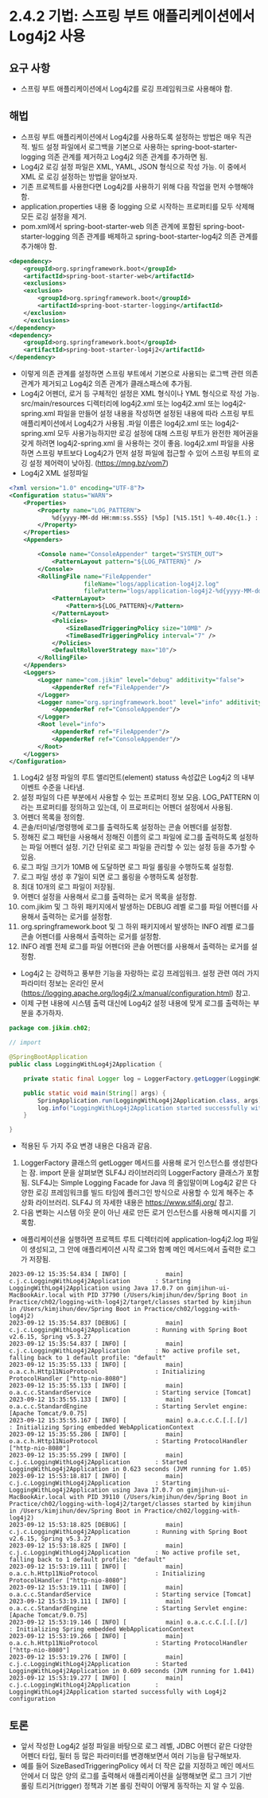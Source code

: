 # 2.4.2 기법: 스프링 부트 애플리케이션에서 Log4j2 사용
## 요구 사항
- 스프링 부트 애플리케이션에서 Log4j2를 로깅 프레임워크로 사용해야 함.

## 해법
- 스프링 부트 애플리케이션에서 Log4j2를 사용하도록 설정하는 방법은 매우 직관적. 빌드 설정 파일에서 로그백을 기본으로 사용하는 spring-boot-starter-logging 의존 관계를 제거하고 Log4j2 의존 관계를 추가하면 됨.
- Log4j2 로깅 설정 파일은 XML, YAML, JSON 형식으로 작성 가능. 이 중에서 XML 로 로깅 설정하는 방법을 알아보자.
- 기존 프로젝트를 사용한다면 Log4j2를 사용하기 위해 다음 작업을 먼저 수행해야 함.
- application.properties 내용 중 logging 으로 시작하는 프로퍼티를 모두 삭제해 모든 로깅 설정을 제거.
- pom.xml에서 spring-boot-starter-web 의존 관계에 포함된 spring-boot-starter-logging 의존 관계를 배제하고 spring-boot-starter-log4j2 의존 관계를 추가해야 함.
```xml
<dependency>
    <groupId>org.springframework.boot</groupId>
    <artifactId>spring-boot-starter-web</artifactId>
    <exclusions>
    <exclusion>
        <groupId>org.springframework.boot</groupId>
        <artifactId>spring-boot-starter-logging</artifactId>
    </exclusion>
    </exclusions>
</dependency>
<dependency>
    <groupId>org.springframework.boot</groupId>
    <artifactId>spring-boot-starter-log4j2</artifactId>
</dependency>
```
- 이렇게 의존 관계를 설정하면 스프링 부트에서 기본으로 사용되는 로그백 관련 의존 관계가 제거되고 Log4j2 의존 관계가 클래스패스에 추가됨.
- Log4j2 어펜더, 로거 등 구체적인 설정은 XML 형식이나 YML 형식으로 작성 가능. src/main/resources 디렉터리에 log4j2.xml 또는 log4j2.xml 또는 log4j2-spring.xml 파일을 만들어 설정 내용을 작성하면 설정된 내용에 따라 스프링 부트
애플리케이션에서 Log4j2가 사용됨 .파일 이름은 log4j2.xml 또는 log4j2-spring.xml 모두 사용가능하지만 로깅 설정에 대해 스프링 부트가 완전한 제어권을 갖게 하려면 log4j2-spring.xml 을 사용하는 것이 좋음. log4j2.xml 파일을 사용하면 스프링
부트보다 Log4j2가 먼저 설정 파일에 접근할 수 있어 스프링 부트의 로깅 설정 제어력이 낮아짐. (https://mng.bz/vom7)
- Log4j2 XML 설정파일
```xml
<?xml version="1.0" encoding="UTF-8"?>
<Configuration status="WARN">                                                       // 1
    <Properties>                                                                    // 2
        <Property name="LOG_PATTERN">
            %d{yyyy-MM-dd HH:mm:ss.SSS} [%5p] [%15.15t] %-40.40c{1.} : %m%n%ex
        </Property>
    </Properties>
    <Appenders>                                                                     // 3

        <Console name="ConsoleAppender" target="SYSTEM_OUT">                        // 4
            <PatternLayout pattern="${LOG_PATTERN}" />
        </Console>
        <RollingFile name="FileAppender"
                     fileName="logs/application-log4j2.log"
                     filePattern="logs/application-log4j2-%d{yyyy-MM-dd}-%i.log">   // 5
            <PatternLayout>
                <Pattern>${LOG_PATTERN}</Pattern>
            </PatternLayout>
            <Policies>
                <SizeBasedTriggeringPolicy size="10MB" />                           // 6
                <TimeBasedTriggeringPolicy interval="7" />                          // 7
            </Policies>
            <DefaultRolloverStrategy max="10"/>                                     // 8
        </RollingFile>
    </Appenders>
    <Loggers>                                                                       // 9
        <Logger name="com.jikim" level="debug" additivity="false">
            <AppenderRef ref="FileAppender"/>
        </Logger>                                                                   // 10
        <Logger name="org.springframework.boot" level="info" additivity="false">    // 11
            <AppenderRef ref="ConsoleAppender"/>
        </Logger>
        <Root level="info">                                                         // 12
            <AppenderRef ref="FileAppender"/>
            <AppenderRef ref="ConsoleAppender"/>
        </Root>
    </Loggers>
</Configuration>
```
1. Log4j2 설정 파일의 루트 앨리먼트(element) statuss 속성값은 Log4j2 의 내부 이벤트 수준을 나타냄.
2. 설정 파일의 다른 부분에서 사용할 수 있는 프로퍼티 정보 모음. LOG_PATTERN 이라는 프로퍼티를 정의하고 있는데, 이 프로퍼티는 어펜더 설정에서 사용됨.
3. 어펜더 목록을 정의함.
4. 콘솔/터미널/명령행에 로그를 출력하도록 설정하는 콘솔 어펜더를 설정함.
5. 정해진 로그 패턴을 사용해서 정해진 이름의 로그 파일에 로그를 출력하도록 설정하는 파일 어펜더 설정. 기간 단위로 로그 파일을 관리할 수 있는 설정 등을 추가할 수 있음.
6. 로그 파일 크기가 10MB 에 도달하면 로그 파일 롤링을 수행하도록 설정함.
7. 로그 파일 생성 후 7일이 되면 로그 롤링을 수행하도록 설정함.
8. 최대 10개의 로그 파일이 저장됨.
9. 어펜더 설정을 사용해서 로그를 출력하는 로거 목록을 설정함.
10. com.jikim 및 그 하위 패키지에서 발생하는 DEBUG 레벨 로그를 파일 어펜더를 사용해서 출력하는 로거를 설정함.
11. org.springframework.boot 및 그 하위 패키지에서 발생하는 INFO 레벨 로그를 콘솔 어펜더를 사용해서 출력하는 로거를 설정함.
12. INFO 레벨 전체 로그를 파일 어펜더와 콘솔 어펜더를 사용해서 출력하는 로거를 설정함.
- Log4j2 는 강력하고 풍부한 기능을 자랑하는 로깅 프레임워크. 설정 관련 여러 가지 파라미터 정보는 온라인 문서(https://logging.apache.org/log4j/2.x/manual/configuration.html) 참고.
- 이제 구현 내용에 시스템 출력 대신에 Log4j2 설정 내용에 맞게 로그를 출력하는 부분을 추가하자.
```java
package com.jikim.ch02;

// import

@SpringBootApplication
public class LoggingWithLog4j2Application {

	private static final Logger log = LoggerFactory.getLogger(LoggingWithLog4j2Application.class);

	public static void main(String[] args) {
		SpringApplication.run(LoggingWithLog4j2Application.class, args);
		log.info("LoggingWithLog4j2Application started successfully with Log4j2 configuration");
	}

}
```
- 적용된 두 가지 주요 변경 내용은 다음과 같음.
1. LoggerFactory 클래스의 getLogger 메서드를 사용해 로거 인스턴스를 생성한다는 잠. import 문을 살펴보면 SLF4J 라이브러리의 LoggerFactory 클래스가 포함됨. SLF4J는 Simple Logging Facade for Java 의 줄임말이며 Log4j2 같은 다양한
로깅 프레임워크를 빌드 타임에 플러그인 방식으로 사용할 수 있게 해주는 추상화 라이브러리. SLF4J 의 자세한 내용은 https://www.slf4j.org/ 참고.
2. 다음 변화는 시스템 아웃 문이 아닌 새로 만든 로거 인스턴스를 사용해 메시지를 기록함.
- 애플리케이션을 실행하면 프로젝트 루트 디렉터리에 application-log4j2.log 파일이 생성되고, 그 안에 애플리케이션 시작 로그와 함꼐 메인 메서드에서 출력한 로그가 저장됨.
```text
2023-09-12 15:35:54.834 [ INFO] [           main] c.j.c.LoggingWithLog4j2Application       : Starting LoggingWithLog4j2Application using Java 17.0.7 on gimjihun-ui-MacBookAir.local with PID 37790 (/Users/kimjihun/dev/Spring Boot in Practice/ch02/logging-with-log4j2/target/classes started by kimjihun in /Users/kimjihun/dev/Spring Boot in Practice/ch02/logging-with-log4j2)
2023-09-12 15:35:54.837 [DEBUG] [           main] c.j.c.LoggingWithLog4j2Application       : Running with Spring Boot v2.6.15, Spring v5.3.27
2023-09-12 15:35:54.837 [ INFO] [           main] c.j.c.LoggingWithLog4j2Application       : No active profile set, falling back to 1 default profile: "default"
2023-09-12 15:35:55.133 [ INFO] [           main] o.a.c.h.Http11NioProtocol                : Initializing ProtocolHandler ["http-nio-8080"]
2023-09-12 15:35:55.133 [ INFO] [           main] o.a.c.c.StandardService                  : Starting service [Tomcat]
2023-09-12 15:35:55.133 [ INFO] [           main] o.a.c.c.StandardEngine                   : Starting Servlet engine: [Apache Tomcat/9.0.75]
2023-09-12 15:35:55.167 [ INFO] [           main] o.a.c.c.C.[.[.[/]                        : Initializing Spring embedded WebApplicationContext
2023-09-12 15:35:55.286 [ INFO] [           main] o.a.c.h.Http11NioProtocol                : Starting ProtocolHandler ["http-nio-8080"]
2023-09-12 15:35:55.299 [ INFO] [           main] c.j.c.LoggingWithLog4j2Application       : Started LoggingWithLog4j2Application in 0.623 seconds (JVM running for 1.05)
2023-09-12 15:53:18.817 [ INFO] [           main] c.j.c.LoggingWithLog4j2Application       : Starting LoggingWithLog4j2Application using Java 17.0.7 on gimjihun-ui-MacBookAir.local with PID 39110 (/Users/kimjihun/dev/Spring Boot in Practice/ch02/logging-with-log4j2/target/classes started by kimjihun in /Users/kimjihun/dev/Spring Boot in Practice/ch02/logging-with-log4j2)
2023-09-12 15:53:18.825 [DEBUG] [           main] c.j.c.LoggingWithLog4j2Application       : Running with Spring Boot v2.6.15, Spring v5.3.27
2023-09-12 15:53:18.825 [ INFO] [           main] c.j.c.LoggingWithLog4j2Application       : No active profile set, falling back to 1 default profile: "default"
2023-09-12 15:53:19.111 [ INFO] [           main] o.a.c.h.Http11NioProtocol                : Initializing ProtocolHandler ["http-nio-8080"]
2023-09-12 15:53:19.111 [ INFO] [           main] o.a.c.c.StandardService                  : Starting service [Tomcat]
2023-09-12 15:53:19.111 [ INFO] [           main] o.a.c.c.StandardEngine                   : Starting Servlet engine: [Apache Tomcat/9.0.75]
2023-09-12 15:53:19.146 [ INFO] [           main] o.a.c.c.C.[.[.[/]                        : Initializing Spring embedded WebApplicationContext
2023-09-12 15:53:19.266 [ INFO] [           main] o.a.c.h.Http11NioProtocol                : Starting ProtocolHandler ["http-nio-8080"]
2023-09-12 15:53:19.276 [ INFO] [           main] c.j.c.LoggingWithLog4j2Application       : Started LoggingWithLog4j2Application in 0.609 seconds (JVM running for 1.041)
2023-09-12 15:53:19.277 [ INFO] [           main] c.j.c.LoggingWithLog4j2Application       : LoggingWithLog4j2Application started successfully with Log4j2 configuration
```

## 토론
- 앞서 작성한 Log4j2 설정 파일을 바탕으로 로그 레벨, JDBC 어펜더 같은 다양한 어펜더 타입, 필터 등 많은 파라미터를 변경해보면서 여러 기능을 탐구해보자.
- 예를 들어 SizeBasedTriggeringPolicy 에서 더 작은 값을 지정하고 메인 메서드 안에서 더 많은 양의 로그를 출력해서 애플리케이션을 실행해보면 로그 크기 기반 롤링 트리거(trigger) 정책과 기본 롤링 전략이 어떻게 동작하는 지 알 수 있음.

